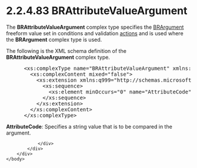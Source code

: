 <html dir="LTR" xmlns:mshelp="http://msdn.microsoft.com/mshelp" xmlns:ddue="http://ddue.schemas.microsoft.com/authoring/2003/5" xmlns:xlink="http://www.w3.org/1999/xlink" xmlns:tool="http://www.microsoft.com/tooltip">
    <head>
        <meta http-equiv="Content-Type" content="text/html; CHARSET=utf-8"></meta>
        <meta name="save" content="history"></meta>
        <title>2.2.4.83 BRAttributeValueArgument</title>
        <xml>
            <mshelp:toctitle title="2.2.4.83 BRAttributeValueArgument"></mshelp:toctitle>
            <mshelp:rltitle title="[MS-SSMDSWS-15]: BRAttributeValueArgument"></mshelp:rltitle>
            <mshelp:keyword index="A" term="17d4db8e-b597-4ea8-852b-df51113b3fa4"></mshelp:keyword>
            <mshelp:attr name="DCSext.ContentType" value="open specification"></mshelp:attr>
            <mshelp:attr name="AssetID" value="17d4db8e-b597-4ea8-852b-df51113b3fa4"></mshelp:attr>
            <mshelp:attr name="TopicType" value="kbRef"></mshelp:attr>
            <mshelp:attr name="DCSext.Title" value="[MS-SSMDSWS-15]: BRAttributeValueArgument" />
        </xml>
    </head>
    <body>
        <div id="header">
            <h1 class="heading">2.2.4.83 BRAttributeValueArgument</h1>
        </div>
        <div id="mainSection">
            <div id="mainBody">
                <div id="allHistory" class="saveHistory"></div>
                <div id="sectionSection0" class="section" name="collapseableSection">
                    

<p>The <b>BRAttributeValueArgument</b> complex type specifies
the <a href="89a867d4-54b2-401e-b1cc-d73247dd92e8.html">BRArgument</a> freeform
value set in conditions and validation <a href="ad350219-f30b-4bac-99e5-6477986f9a7a.html#gt_b178b6c0-7df9-4107-95ca-12c7f0b9900b">actions</a> and is used where
the <b>BRArgument</b> complex type is used.</p>

<p>The following is the XML schema definition of the <b>BRAttributeValueArgument</b>
complex type.</p>

<dl>
<dd>
<div><pre> &lt;xs:complexType name=&quot;BRAttributeValueArgument&quot; xmlns:xs=&quot;http://www.w3.org/2001/XMLSchema&quot;&gt;
   &lt;xs:complexContent mixed=&quot;false&quot;&gt;
     &lt;xs:extension xmlns:q999=&quot;http://schemas.microsoft.com/sqlserver/masterdataservices/2009/09&quot; base=&quot;q999:BRArgument&quot;&gt;
       &lt;xs:sequence&gt;
         &lt;xs:element minOccurs=&quot;0&quot; name=&quot;AttributeCode&quot; nillable=&quot;true&quot; type=&quot;xs:string&quot; /&gt;
       &lt;/xs:sequence&gt;
     &lt;/xs:extension&gt;
   &lt;/xs:complexContent&gt;
 &lt;/xs:complexType&gt;
</pre></div>
</dd></dl>

<p><b>AttributeCode</b>: Specifies a string value that
is to be compared in the argument.</p>


                </div>
            </div>
        </div>
    </body>
</html>